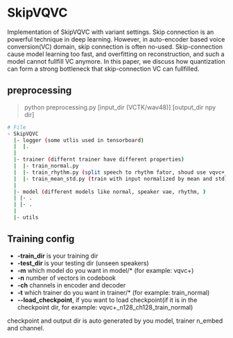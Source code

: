 # SkipVQVC
Implementation of SkipVQVC with variant settings. Skip connection is an powerful technique in deep learning. However, in auto-encoder based voice conversion(VC) domain, skip connection is often no-used. Skip-connection cause model learning too fast, and overfitting on reconstruction, and such a model cannot fullfill VC anymore. In this paper, we discuss how quantization can form a strong bottleneck that skip-connection VC can fullfilled.

## preprocessing
> python preprocessing.py [input_dir (VCTK/wav48)] [output_dir npy dir]

```bash
# File 
- SkipVQVC
  |- logger (some utlis used in tensorboard)
  |  |.
  |
  |- trainer (differnt trainer have different properties)
  |  |- train_normal.py
  |  |- train_rhythm.py (split speech to rhythm fator, shoud use vqvc+_rhythm model)
  |  |- train_mean_std.py (train with input normalized by mean and std)
  |
  |- model (different models like normal, speaker vae, rhythm, )
  | |- .
  | |- .
  |
  |- utils
```
##  Training config

- **-train\_dir** is your training dir
- **-test\_dir** is your testing dir (unseen speakers)
- **-m** which model do you want in model/* (for example: vqvc+)
- **-n** number of vectors in codebook
- **-ch** channels in encoder and decoder
- **-t** which trainer do you want in trainer/* (for example: train_normal)
- **--load_checkpoint**, if you want to load checkpoint(if it is in the checkpoint dir, for example: vqvc+_n128_ch128_train_normal)

checkpoint and output dir is auto generated by you model, trainer n_embed and channel.

